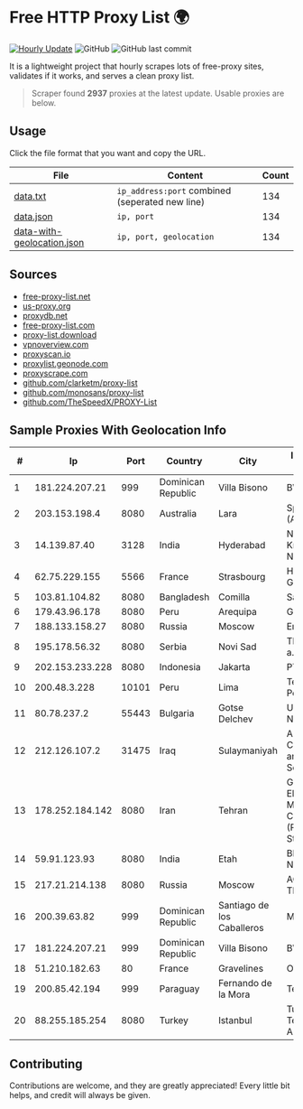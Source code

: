 
# Free HTTP Proxy List 🌍

[![Hourly Update](https://github.com/mertguvencli/http-proxy-list/actions/workflows/main.yml/badge.svg?branch=main)](https://github.com/mertguvencli/http-proxy-list/actions/workflows/main.yml)
![GitHub](https://img.shields.io/github/license/mertguvencli/http-proxy-list)
![GitHub last commit](https://img.shields.io/github/last-commit/mertguvencli/http-proxy-list)

It is a lightweight project that hourly scrapes lots of free-proxy sites, validates if it works, and serves a clean proxy list.


> Scraper found **2937** proxies at the latest update. Usable proxies are below.

## Usage

Click the file format that you want and copy the URL.


|File|Content|Count|
|----|-------|-----|
|[data.txt](https://raw.githubusercontent.com/mertguvencli/http-proxy-list/main/proxy-list/data.txt)|`ip_address:port` combined (seperated new line)|134|
|[data.json](https://raw.githubusercontent.com/mertguvencli/http-proxy-list/main/proxy-list/data.json)|`ip, port`|134|
|[data-with-geolocation.json](https://raw.githubusercontent.com/mertguvencli/http-proxy-list/main/proxy-list/data-with-geolocation.json)|`ip, port, geolocation`|134|

## Sources

* [free-proxy-list.net](https://free-proxy-list.net)
* [us-proxy.org](https://www.us-proxy.org)
* [proxydb.net](http://proxydb.net)
* [free-proxy-list.com](https://free-proxy-list.com/?page=&port=&type%5B%5D=http&type%5B%5D=https&up_time=0&search=Search)
* [proxy-list.download](https://www.proxy-list.download/HTTP)
* [vpnoverview.com](https://vpnoverview.com/privacy/anonymous-browsing/free-proxy-servers)
* [proxyscan.io](https://www.proxyscan.io)
* [proxylist.geonode.com](https://proxylist.geonode.com/api/proxy-list?limit=300&page=1&sort_by=lastChecked&sort_type=desc&protocols=http,https)
* [proxyscrape.com](https://api.proxyscrape.com/v2/?request=displayproxies&protocol=http&timeout=10000&country=all&ssl=all&anonymity=all)
* [github.com/clarketm/proxy-list](https://raw.githubusercontent.com/clarketm/proxy-list/master/proxy-list-raw.txt)
* [github.com/monosans/proxy-list](https://raw.githubusercontent.com/monosans/proxy-list/main/proxies/http.txt)
* [github.com/TheSpeedX/PROXY-List](https://raw.githubusercontent.com/TheSpeedX/PROXY-List/master/http.txt)


## Sample Proxies With Geolocation Info

|#|Ip|Port|Country|City|Internet Service Provider|
|-|--|----|-------|----|-------------------------|
|1|181.224.207.21|999|Dominican Republic|Villa Bisono|BW TELECOM|
|2|203.153.198.4|8080|Australia|Lara|Spirit Telecom (Australia) Pty Ltd|
|3|14.139.87.40|3128|India|Hyderabad|National Knowledge Network|
|4|62.75.229.155|5566|France|Strasbourg|Host Europe GmbH|
|5|103.81.104.82|8080|Bangladesh|Comilla|Sajid Trading Ltd|
|6|179.43.96.178|8080|Peru|Arequipa|GLG PERU SAC|
|7|188.133.158.27|8080|Russia|Moscow|Enforta-MSK|
|8|195.178.56.32|8080|Serbia|Novi Sad|TELEKOM SRBIJA a.d.|
|9|202.153.233.228|8080|Indonesia|Jakarta|PT IndoInternet|
|10|200.48.3.228|10101|Peru|Lima|Telefonica del Peru S.A.A.|
|11|80.78.237.2|55443|Bulgaria|Gotse Delchev|UltraNET - Halil Network|
|12|212.126.107.2|31475|Iraq|Sulaymaniyah|AL-SARD FIBER Co. Internet Fiber and Optical Cable Services /Ltd.|
|13|178.252.184.142|8080|Iran|Tehran|GOSTARESH-E-ERTEBATAT-E MABNA COMPANY (Private Joint Stock)|
|14|59.91.123.93|8080|India|Etah|Bharat Sanchar Nigam Ltd|
|15|217.21.214.138|8080|Russia|Moscow|AO TRANSTELECOM|
|16|200.39.63.82|999|Dominican Republic|Santiago de los Caballeros|Mktel SRL|
|17|181.224.207.21|999|Dominican Republic|Villa Bisono|BW TELECOM|
|18|51.210.182.63|80|France|Gravelines|OVH SAS|
|19|200.85.42.194|999|Paraguay|Fernando de la Mora|Telecel S.A.|
|20|88.255.185.254|8080|Turkey|Istanbul|Turk Telekomunikasyon Anonim Sirketi|



## Contributing

Contributions are welcome, and they are greatly appreciated! Every
little bit helps, and credit will always be given.

